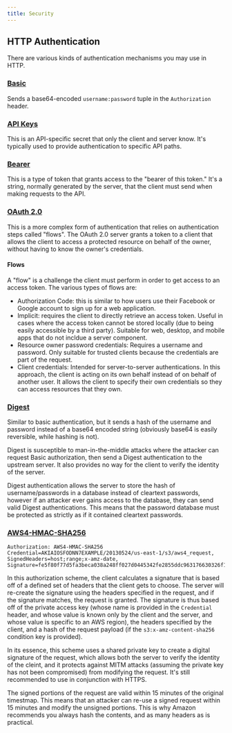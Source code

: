 ```yaml
---
title: Security
---
```


HTTP Authentication
--------------------

There are various kinds of authentication mechanisms you may use in HTTP.

### [Basic](https://swagger.io/docs/specification/authentication/basic-authentication/)

Sends a base64-encoded `username:password` tuple in the `Authorization` header.

### [API Keys](https://swagger.io/docs/specification/authentication/api-keys/)

This is an API-specific secret that only the client and server know. It's typically used to provide authentication to specific API paths.

### [Bearer](https://datatracker.ietf.org/doc/html/rfc6750)

This is a type of token that grants access to the "bearer of this token." It's a string, normally generated by the server, that the client must send when making requests to the API.

### [OAuth 2.0](https://swagger.io/docs/specification/authentication/oauth2/)

This is a more complex form of authentication that relies on authentication steps called "flows". The OAuth 2.0 server grants a token to a client that allows the client to access a protected resource on behalf of the owner, without having to know the owner's credentials.

#### Flows

A "flow" is a challenge the client must perform in order to get access to an access token. The various types of flows are:

- Authorization Code: this is similar to how users use their Facebook or Google account to sign up for a web application.
- Implicit: requires the client to directly retrieve an access token. Useful in cases where the access token cannot be stored locally (due to being easily accessible by a third party). Suitable for web, desktop, and mobile apps that do not incldue a server component.
- Resource owner password credentials: Requires a username and password. Only suitable for trusted clients because the credentials are part of the request.
- Client credentials: Intended for server-to-server authentications. In this approach, the client is acting on its own behalf instead of on behalf of another user. It allows the client to specify their own credentials so they can access resources that they own.

### [Digest](https://en.wikipedia.org/wiki/Digest_access_authentication)

Similar to basic authentication, but it sends a hash of the username and password instead of a base64 encoded string (obviously base64 is easily reversible, while hashing is not).

Digest is susceptible to man-in-the-middle attacks where the attacker can request Basic authorization, then send a Digest authentication to the upstream server. It also provides no way for the client to verify the identity of the server.

Digest authentication allows the server to store the hash of username/passwords in a database instead of cleartext passwords, however if an attacker ever gains access to the database, they can send valid Digest authentications. This means that the password database must be protected as strictly as if it contained cleartext passwords.

### [AWS4-HMAC-SHA256](https://docs.aws.amazon.com/AmazonS3/latest/API/sigv4-auth-using-authorization-header.html)

```
Authorization: AWS4-HMAC-SHA256 
Credential=AKIAIOSFODNN7EXAMPLE/20130524/us-east-1/s3/aws4_request, 
SignedHeaders=host;range;x-amz-date,
Signature=fe5f80f77d5fa3beca038a248ff027d0445342fe2855ddc963176630326f1024
```

In this authorization scheme, the client calculates a signature that is based off of a defined set of headers that the client gets to choose. The server will re-create the signature using the headers specified in the request, and if the signature matches, the request is granted. The signature is thus based off of the private access key (whose name is provided in the `Credential` header, and whose value is known only by the client and the server, and whose value is specific to an AWS region), the headers specified by the client, and a hash of the request payload (if the `s3:x-amz-content-sha256` condition key is provided).

In its essence, this scheme uses a shared private key to create a digital signature of the request, which allows both the server to verify the identity of the cleint, and it protects against MITM attacks (assuming the private key has not been compromised) from modifying the request. It's still recommended to use in conjunction with HTTPS.

The signed portions of the request are valid within 15 minutes of the original timestmap. This means that an attacker can re-use a signed request within 15 minutes and modify the unsigned portions. This is why Amazon recommends you always hash the contents, and as many headers as is practical.
